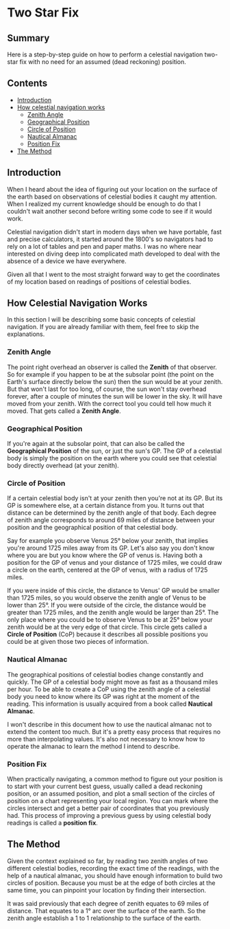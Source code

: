 # Two Star Fix

## Summary

Here is a step-by-step guide on how to perform a celestial navigation two-star fix with no need for an assumed (dead reckoning) position.

## Contents

- [Introduction](#introduction)
- [How celestial navigation works](#how-celestial-navigation-works)
    - [Zenith Angle](#zenith-angle)
    - [Geographical Position](#geographical-position)
    - [Circle of Position](#circle-of-position)
    - [Nautical Almanac](#nautical-almanac)
    - [Position Fix](#position-fix)
- [The Method](#the-method)

## Introduction

When I heard about the idea of figuring out your location on the surface of the earth based on observations of celestial bodies it caught my attention. When I realized my current knowledge should be enough to do that I couldn't wait another second before writing some code to see if it would work.

Celestial navigation didn't start in modern days when we have portable, fast and precise calculators, it started around the 1800's so navigators had to rely on a lot of tables and pen and paper maths. I was no where near interested on diving deep into complicated math developed to deal with the absence of a device we have everywhere.

Given all that I went to the most straight forward way to get the coordinates of my location based on readings of positions of celestial bodies.

## How Celestial Navigation Works

In this section I will be describing some basic concepts of celestial navigation. If you are already familiar with them, feel free to skip the explanations.

### Zenith Angle

The point right overhead an observer is called the **Zenith** of that observer. So for example if you happen to be at the subsolar point (the point on the Earth's surface directly below the sun) then the sun would be at your zenith. But that won't last for too long, of course, the sun won't stay overhead forever, after a couple of minutes the sun will be lower in the sky. It will have moved from your zenith. With the correct tool you could tell how much it moved. That gets called a **Zenith Angle**.

### Geographical Position

If you're again at the subsolar point, that can also be called the **Geographical Position** of the sun, or just the sun's GP. The GP of a celestial body is simply the position on the earth where you could see that celestial body directly overhead (at your zenith).

### Circle of Position

If a certain celestial body isn't at your zenith then you're not at its GP. But its GP is somewhere else, at a certain distance from you. It turns out that distance can be determined by the zenith angle of that body. Each degree of zenith angle corresponds to around 69 miles of distance between your position and the geographical position of that celestial body.

Say for example you observe Venus 25° below your zenith, that implies you're around 1725 miles away from its GP. Let's also say you don't know where you are but you know where the GP of venus is. Having both a position for the GP of venus and your distance of 1725 miles, we could draw a circle on the earth, centered at the GP of venus, with a radius of 1725 miles.

If you were inside of this circle, the distance to Venus' GP would be smaller than 1725 miles, so you would observe the zenith angle of Venus to be lower than 25°. If you were outside of the circle, the distance would be greater than 1725 miles, and the zenith angle would be larger than 25°. The only place where you could be to observe Venus to be at 25° below your zenith would be at the very edge of that circle. This circle gets called a **Circle of Position** (CoP) because it describes all possible positions you could be at given those two pieces of information.

### Nautical Almanac

The geographical positions of celestial bodies change constantly and quickly. The GP of a celestial body might move as fast as a thousand miles per hour. To be able to create a CoP using the zenith angle of a celestial body you need to know where its GP was right at the moment of the reading. This information is usually acquired from a book called **Nautical Almanac**.

I won't describe in this document how to use the nautical almanac not to extend the content too much. But it's a pretty easy process that requires no more than interpolating values. It's also not necessary to know how to operate the almanac to learn the method I intend to describe.

### Position Fix

When practically navigating, a common method to figure out your position is to start with your current best guess, usually called a dead reckoning position, or an assumed position, and plot a small section of the circles of position on a chart representing your local region. You can mark where the circles intersect and get a better pair of coordinates that you previously had. This process of improving a previous guess by using celestial body readings is called a **position fix**.

## The Method

Given the context explained so far, by reading two zenith angles of two different celestial bodies, recording the exact time of the readings, with the help of a nautical almanac, you should have enough information to build two circles of position. Because you must be at the edge of both circles at the same time, you can pinpoint your location by finding their intersection.

It was said previously that each degree of zenith equates to 69 miles of distance. That equates to a 1° arc over the surface of the earth. So the zenith angle establish a 1 to 1 relationship to the surface of the earth.

